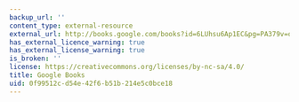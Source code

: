 ```yaml
---
backup_url: ''
content_type: external-resource
external_url: http://books.google.com/books?id=6LUhsu6Ap1EC&pg=PA379v=onepage
has_external_licence_warning: true
has_external_license_warning: true
is_broken: ''
license: https://creativecommons.org/licenses/by-nc-sa/4.0/
title: Google Books
uid: 0f99512c-d54e-42f6-b51b-214e5c0bce18
---
```


